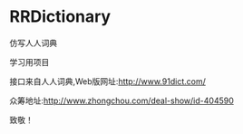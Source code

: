 # RRDictionary
仿写人人词典

学习用项目 

接口来自人人词典,Web版网址:http://www.91dict.com/ 

众筹地址:http://www.zhongchou.com/deal-show/id-404590


致敬！
